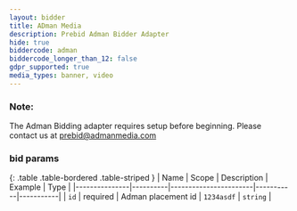 ```yaml
---
layout: bidder
title: ADman Media
description: Prebid Adman Bidder Adapter
hide: true
biddercode: adman
biddercode_longer_than_12: false
gdpr_supported: true
media_types: banner, video
---
```


### Note:

The Adman Bidding adapter requires setup before beginning. Please contact us at prebid@admanmedia.com

### bid params

{: .table .table-bordered .table-striped }
| Name          | Scope    | Description           | Example   | Type      |
|---------------|----------|-----------------------|-----------|-----------|
| `id`      | required | Adman placement id         | `1234asdf`    | `string` |


